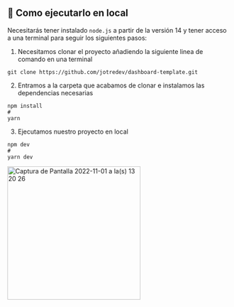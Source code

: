## 🚀 Como ejecutarlo en local

Necesitarás tener instalado ``` node.js ``` a partir de la versión 14 y tener acceso a una terminal para seguir los siguientes pasos:
>
1. Necesitamos clonar el proyecto añadiendo la siguiente linea de comando en una terminal
```
git clone https://github.com/jotredev/dashboard-template.git
```
>
2. Entramos a la carpeta que acabamos de clonar e instalamos las dependencias necesarias
```
npm install
#
yarn
```
>
3. Ejecutamos nuestro proyecto en local
```
npm dev
#
yarn dev
```

>
<img width="300" alt="Captura de Pantalla 2022-11-01 a la(s) 13 20 26" src="https://user-images.githubusercontent.com/50961956/199618716-3b63896a-0812-4d8b-8de4-3a8a2f6bc54f.png">
